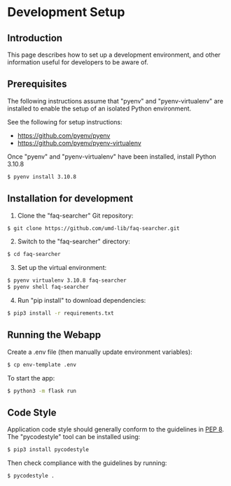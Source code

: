 # Development Setup

## Introduction

This page describes how to set up a development environment, and other
information useful for developers to be aware of.

## Prerequisites

The following instructions assume that "pyenv" and "pyenv-virtualenv" are
installed to enable the setup of an isolated Python environment.

See the following for setup instructions:

* <https://github.com/pyenv/pyenv>
* <https://github.com/pyenv/pyenv-virtualenv>

Once "pyenv" and "pyenv-virtualenv" have been installed, install Python 3.10.8

```bash
$ pyenv install 3.10.8
```

## Installation for development

1) Clone the "faq-searcher" Git repository:

```bash
$ git clone https://github.com/umd-lib/faq-searcher.git
```

2) Switch to the "faq-searcher" directory:

```bash
$ cd faq-searcher
```

3) Set up the virtual environment:

```bash
$ pyenv virtualenv 3.10.8 faq-searcher
$ pyenv shell faq-searcher
```

4) Run "pip install" to download dependencies:

```bash
$ pip3 install -r requirements.txt
```

## Running the Webapp

Create a .env file (then manually update environment variables):

```bash
$ cp env-template .env
```

To start the app:

```bash
$ python3 -m flask run
```

## Code Style

Application code style should generally conform to the guidelines in
[PEP 8](https://www.python.org/dev/peps/pep-0008/). The "pycodestyle" tool
can be installed using:

```bash
$ pip3 install pycodestyle
```

Then check compliance with the guidelines by running:

```bash
$ pycodestyle .
```
